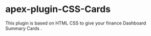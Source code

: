 # apex-plugin-CSS-Cards
This plugin is based on HTML CSS to give your finance Dashboard Summary Cards .
